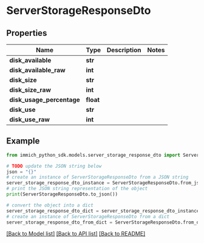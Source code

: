 # ServerStorageResponseDto


## Properties

Name | Type | Description | Notes
------------ | ------------- | ------------- | -------------
**disk_available** | **str** |  | 
**disk_available_raw** | **int** |  | 
**disk_size** | **str** |  | 
**disk_size_raw** | **int** |  | 
**disk_usage_percentage** | **float** |  | 
**disk_use** | **str** |  | 
**disk_use_raw** | **int** |  | 

## Example

```python
from immich_python_sdk.models.server_storage_response_dto import ServerStorageResponseDto

# TODO update the JSON string below
json = "{}"
# create an instance of ServerStorageResponseDto from a JSON string
server_storage_response_dto_instance = ServerStorageResponseDto.from_json(json)
# print the JSON string representation of the object
print(ServerStorageResponseDto.to_json())

# convert the object into a dict
server_storage_response_dto_dict = server_storage_response_dto_instance.to_dict()
# create an instance of ServerStorageResponseDto from a dict
server_storage_response_dto_from_dict = ServerStorageResponseDto.from_dict(server_storage_response_dto_dict)
```
[[Back to Model list]](../README.md#documentation-for-models) [[Back to API list]](../README.md#documentation-for-api-endpoints) [[Back to README]](../README.md)


